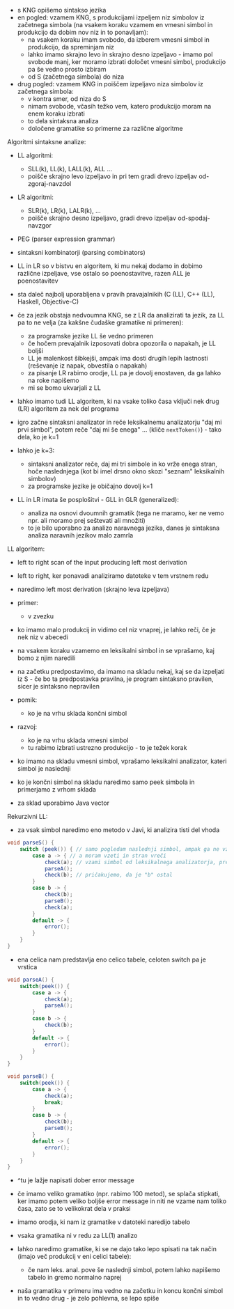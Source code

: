 - s KNG opišemo sintakso jezika
- en pogled: vzamem KNG, s produkcijami izpeljem niz simbolov iz začetnega simbola  (na vsakem koraku vzamem en vmesni simbol in produkcijo da dobim nov niz in to ponavljam):
	- na vsakem koraku imam svobodo, da izberem vmesni simbol in produkcijo, da spreminjam niz
	- lahko imamo skrajno levo in skrajno desno izpeljavo - imamo pol svobode manj, ker moramo izbrati določet vmesni simbol, produkcijo pa še vedno prosto izbiram
	- od S (začetnega simbola) do niza
- drug pogled: vzamem KNG in poiščem izpeljavo niza simbolov iz začetnega simbola:
	- v kontra smer, od niza do S
	- nimam svobode, včasih težko vem, katero produkcijo moram na enem koraku izbrati
	- to dela sintaksna analiza
	- določene gramatike so primerne za različne algoritme

Algoritmi sintaksne analize:
- LL algoritmi:
	- SLL(k), LL(k), LALL(k), ALL ...
	- poišče skrajno levo izpeljavo in pri tem gradi drevo izpeljav od-zgoraj-navzdol
- LR algoritmi:
	- SLR(k), LR(k), LALR(k), ...
	- poišče skrajno desno izpeljavo, gradi drevo izpeljav od-spodaj-navzgor
- PEG (parser expression grammar)
- sintaksni kombinatorji (parsing combinators)

- LL in LR so v bistvu en algoritem, ki mu nekaj dodamo in dobimo različne izpeljave, vse ostalo so poenostavitve, razen ALL je poenostavitev
- sta daleč najbolj uporabljena v pravih pravajalnikih (C (LL), C++ (LL), Haskell, Objective-C)
- če za jezik obstaja nedvoumna KNG, se z LR da analizirati ta jezik, za LL pa to ne velja (za kakšne čudaške gramatike ni primeren):
	- za programske jezike LL še vedno primeren
	- če hočem prevajalnik izposovati dobra opozorila o napakah, je LL boljši
	- LL je malenkost šibkejši, ampak ima dosti drugih lepih lastnosti (reševanje iz napak, obvestila o napakah)
	- za pisanje LR rabimo orodje, LL pa je dovolj enostaven, da ga lahko na roke napišemo
	- mi se bomo ukvarjali z LL

- lahko imamo tudi LL algoritem, ki na vsake toliko časa vključi nek drug (LR) algoritem za nek del  programa

- igro začne sintaksni analizator in reče leksikalnemu analizatorju "daj mi prvi simbol", potem reče "daj mi še enega" ... (kliče `nextToken()`) - tako dela, ko je k=1
- lahko je k=3:
	- sintaksni analizator reče, daj mi tri simbole in ko vrže enega stran, hoče naslednjega (kot bi imel drsno okno skozi "seznam" leksikalnih simbolov)
	- za programske jezike je običajno dovolj k=1

- LL in LR imata še posplošitvi - GLL in GLR (generalized):
	- analiza na osnovi dvoumnih gramatik (tega ne maramo, ker ne vemo npr. ali moramo prej seštevati ali množiti)
	- to je bilo uporabno za analizo naravnega jezika, danes je sintaksna analiza naravnih jezikov malo zamrla

LL algoritem:
- left to right scan of the input producing left most derivation
- left to right, ker ponavadi analiziramo datoteke v tem vrstnem redu
- naredimo left most derivation (skrajno leva izpeljava)
- primer:
	- v zvezku
- ko imamo malo produkcij in vidimo cel niz vnaprej, je lahko reči, če je nek niz v abecedi
- na vsakem koraku vzamemo en leksikalni simbol in se vprašamo, kaj bomo z njim naredili
- na začetku predpostavimo, da imamo na skladu nekaj, kaj se da izpeljati iz S - če bo ta predpostavka pravilna, je program sintaksno pravilen, sicer je sintaksno nepravilen
- pomik:
	- ko je na vrhu sklada končni simbol
- razvoj:
	- ko je na vrhu sklada vmesni simbol
	- tu rabimo izbrati ustrezno produkcijo - to je težek korak

- ko imamo na skladu vmesni simbol, vprašamo leksikalni analizator, kateri simbol je naslednji
- ko je končni simbol na skladu  naredimo samo peek simbola in primerjamo z vrhom sklada
- za sklad uporabimo Java vector

Rekurzivni LL:
- za vsak simbol naredimo eno metodo v Javi, ki analizira tisti del vhoda
```java
void parseS() {
	switch (peek()) { // samo pogledam naslednji simbol, ampak ga ne vzamem
		case a -> { // a moram vzeti in stran vreči
			check(a); // vzami simbol od leksikalnega analizatorja, preveri, da je res "a" in ga vrže stran
			parseA();
			check(b); // pričakujemo, da je "b" ostal
		}
		case b -> {
			check(b);
			parseB();
			check(a);
		}
		default -> {
			error();
		}
	}
}
```
- ena celica nam predstavlja eno celico tabele, celoten switch pa je vrstica

```java
void parseA() {
	switch(peek()) {
		case a -> {
			check(a);
			parseA();
		}
		case b -> {
			check(b);
		}
		default -> {
			error();
		}
	}
}
```

```java
void parseB() {
	switch(peek()) {
		case a -> {
			check(a);
			break;
		}
		case b -> {
			check(b);
			parseB();
		}
		default -> {
			error();
		}
	}
}
```
- ^tu je lažje napisati dober error message
- če imamo veliko gramatiko (npr. rabimo 100 metod), se splača stipkati, ker imamo potem veliko boljše error message in niti ne vzame nam toliko časa, zato se to velikokrat dela v praksi

- imamo orodja, ki nam iz gramatike v datoteki naredijo tabelo

- vsaka gramatika ni v redu za LL(1) analizo
- lahko naredimo gramatike, ki se ne dajo tako lepo spisati na tak način (imajo več produkcij v eni celici tabele):
	- če nam leks. anal. pove še naslednji simbol, potem lahko napišemo tabelo in gremo normalno naprej
- naša gramatika v primeru ima vedno na začetku in koncu končni simbol in to vedno drug - je zelo pohlevna, se lepo spiše
